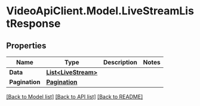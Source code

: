 # VideoApiClient.Model.LiveStreamListResponse

## Properties

Name | Type | Description | Notes
------------ | ------------- | ------------- | -------------
**Data** | [**List&lt;LiveStream&gt;**](LiveStream.md) |  | 
**Pagination** | [**Pagination**](Pagination.md) |  | 

[[Back to Model list]](../README.md#documentation-for-models) [[Back to API list]](../README.md#documentation-for-api-endpoints) [[Back to README]](../README.md)

